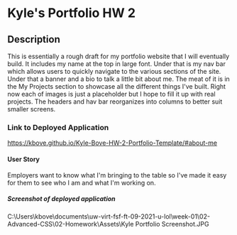 # Kyle's Portfolio HW 2

## Description

This is essentially a rough draft for my portfolio website that I will eventually build. It includes my name at the top in large font. Under that is my nav bar which allows users to quickly navigate to the various sections of the site. Under that a banner and a bio to talk a little bit about me. The meat of it is in the My Projects section to showcase all the different things I've built. Right now each of images is just a placeholder but I hope to fill it up with real projects. The headers and hav bar reorganizes into columns to better suit smaller screens. 

### Link to Deployed Application
https://kbove.github.io/Kyle-Bove-HW-2-Portfolio-Template/#about-me


#### User Story

Employers want to know what I'm bringing to the table so I've made it easy for them to see who I am and what I'm working on.

##### Screenshot of deployed application
C:\Users\kbove\documents\uw-virt-fsf-ft-09-2021-u-lol\week-01\02-Advanced-CSS\02-Homework\Assets\Kyle Portfolio Screenshot.JPG
